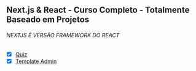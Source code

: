 ## Next.js & React - Curso Completo - Totalmente Baseado em Projetos
###### NEXTJS É VERSÃO FRAMEWORK DO REACT

- [x] [Quiz](https://quiz-nextjs-cod3r.vercel.app/)
- [x] [Template Admin](https://template-admin-nextjs.netlify.app/autenticacao)
